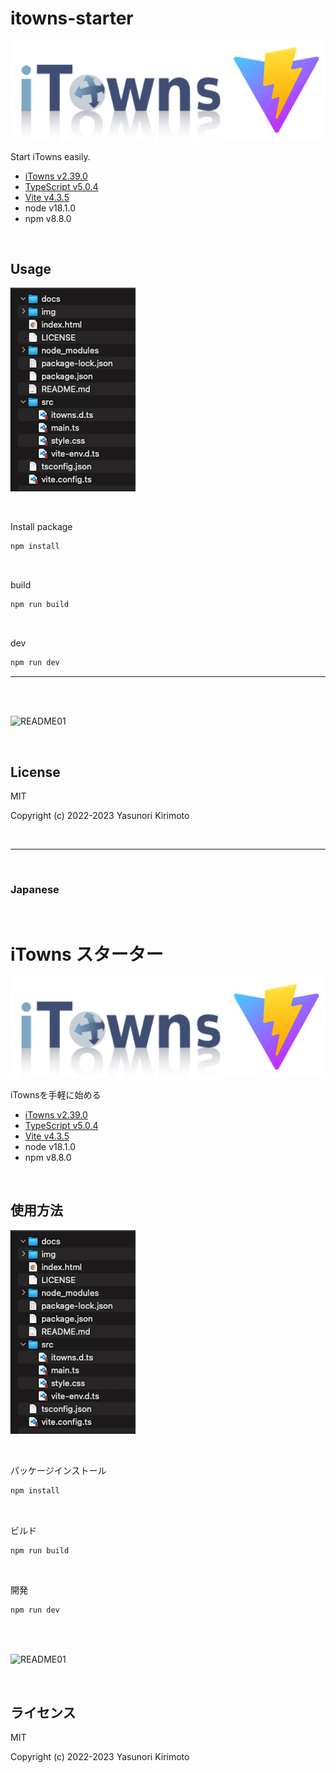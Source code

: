 # itowns-starter

![README02](img/README02.png)

Start iTowns easily.  
- [iTowns v2.39.0](https://github.com/iTowns/itowns)  
- [TypeScript v5.0.4](https://www.typescriptlang.org)  
- [Vite v4.3.5](https://vitejs.dev)  
- node v18.1.0
- npm v8.8.0

<br>

## Usage

![README03](img/README03.png)

<br>

Install package
```bash
npm install
```

<br>

build
```bash
npm run build
```

<br>

dev
```bash
npm run dev
```

---

<br>
<br>

![README01](img/README01.gif)

<br>

## License
MIT

Copyright (c) 2022-2023 Yasunori Kirimoto

<br>

---

<br>

### Japanese

<br>

# iTowns スターター

![README02](img/README02.png)

iTownsを手軽に始める
- [iTowns v2.39.0](https://github.com/iTowns/itowns)  
- [TypeScript v5.0.4](https://www.typescriptlang.org)  
- [Vite v4.3.5](https://vitejs.dev)  
- node v18.1.0
- npm v8.8.0

<br>

##  使用方法

![README03](img/README03.png)

<br>

パッケージインストール

```bash
npm install
```

<br>

ビルド

```bash
npm run build
```

<br>

開発

```bash
npm run dev
```

<br>
<br>

![README01](img/README01.gif)

<br>

## ライセンス
MIT

Copyright (c) 2022-2023 Yasunori Kirimoto

<br>
